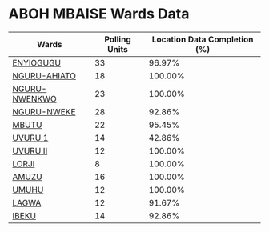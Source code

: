 
# ABOH MBAISE Wards Data

| Wards | Polling Units | Location Data Completion (%) |
| ---- | ----- | ------- |
| [ENYIOGUGU](./wards/3349-enyiogugu) | 33 | 96.97% |
| [NGURU-AHIATO](./wards/3350-nguru-ahiato) | 18 | 100.00% |
| [NGURU-NWENKWO](./wards/3351-nguru-nwenkwo) | 23 | 100.00% |
| [NGURU-NWEKE](./wards/3352-nguru-nweke) | 28 | 92.86% |
| [MBUTU](./wards/3353-mbutu) | 22 | 95.45% |
| [UVURU 1](./wards/3354-uvuru-1) | 14 | 42.86% |
| [UVURU II](./wards/3355-uvuru-ii) | 12 | 100.00% |
| [LORJI](./wards/3356-lorji) | 8 | 100.00% |
| [AMUZU](./wards/3357-amuzu) | 16 | 100.00% |
| [UMUHU](./wards/3358-umuhu) | 12 | 100.00% |
| [LAGWA](./wards/3359-lagwa) | 12 | 91.67% |
| [IBEKU](./wards/3360-ibeku) | 14 | 92.86% |




